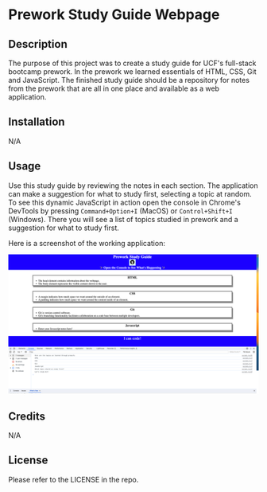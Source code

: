 # Prework Study Guide Webpage

## Description

The purpose of this project was to create a study guide for UCF's full-stack bootcamp prework. In the prework we learned essentials of HTML, CSS, Git and JavaScript. The finished study guide should be a repository for notes from the prework that are all in one place and available as a web application.

## Installation

N/A

## Usage

Use this study guide by reviewing the notes in each section. The application can make a suggestion for what to study first, selecting a topic at random. To see this dynamic JavaScript in action open the console in Chrome's DevTools by pressing `Command+Option+I` (MacOS) or `Control+Shift+I` (Windows). There you will see a list of topics studied in prework and a suggestion for what to study first.

Here is a screenshot of the working application:

![screenshot of study guide application with DevTools open](assets/images/screenshot.png)

## Credits

N/A

## License

Please refer to the LICENSE in the repo.